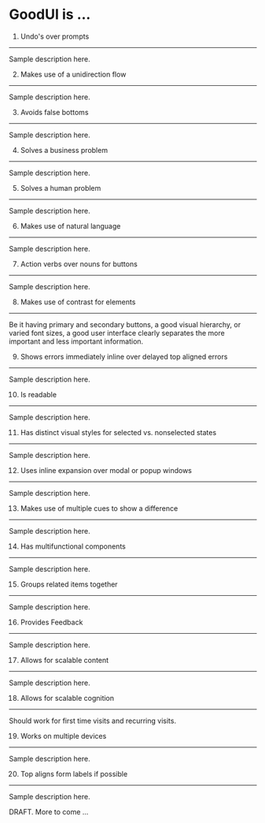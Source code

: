 GoodUI is ...
===========


1. Undo's over prompts
-------
Sample description here. 


2. Makes use of a unidirection flow
-------
Sample description here. 


3. Avoids false bottoms
-------
Sample description here. 


4. Solves a business problem
-------
Sample description here. 


5. Solves a human problem
-------
Sample description here. 


6. Makes use of natural language
-------
Sample description here. 


7. Action verbs over nouns for buttons
-------
Sample description here. 


8. Makes use of contrast for elements
-------
Be it having primary and secondary buttons, a good visual hierarchy, or varied font sizes, a good user interface clearly separates the more important and less important information.


9. Shows errors immediately inline over delayed top aligned errors
-------
Sample description here. 


10. Is readable
-------
Sample description here. 


11. Has distinct visual styles for selected vs. nonselected states
-------
Sample description here. 


12. Uses inline expansion over modal or popup windows
-------
Sample description here. 


13. Makes use of multiple cues to show a difference
-------
Sample description here. 


14. Has multifunctional components
-------
Sample description here. 


15. Groups related items together
-------
Sample description here. 


16. Provides Feedback
-------
Sample description here. 


17. Allows for scalable content
-------
Sample description here. 


18. Allows for scalable cognition
-------
Should work for first time visits and recurring visits.


19. Works on multiple devices
-------
Sample description here. 


20. Top aligns form labels if possible
-------
Sample description here. 



DRAFT. More to come ... 
